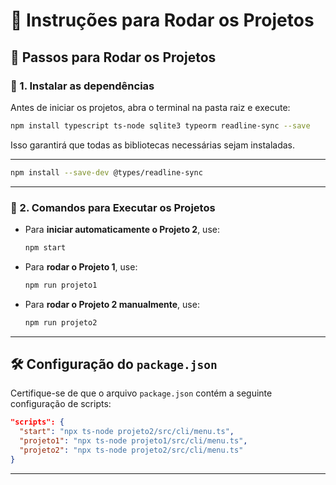# 📌 Instruções para Rodar os Projetos

## 🚀 Passos para Rodar os Projetos

### 🔹 1. Instalar as dependências
Antes de iniciar os projetos, abra o terminal na pasta raiz e execute:

```sh
npm install typescript ts-node sqlite3 typeorm readline-sync --save
```

Isso garantirá que todas as bibliotecas necessárias sejam instaladas.

---

```sh
npm install --save-dev @types/readline-sync
```

---

### 🔹 2. Comandos para Executar os Projetos  

- Para **iniciar automaticamente o Projeto 2**, use:  
  ```sh
  npm start
  ```
- Para **rodar o Projeto 1**, use:  
  ```sh
  npm run projeto1
  ```
- Para **rodar o Projeto 2 manualmente**, use:  
  ```sh
  npm run projeto2
  ```

---

## 🛠 Configuração do `package.json`
Certifique-se de que o arquivo `package.json` contém a seguinte configuração de scripts:

```json
"scripts": {
  "start": "npx ts-node projeto2/src/cli/menu.ts",
  "projeto1": "npx ts-node projeto1/src/cli/menu.ts",
  "projeto2": "npx ts-node projeto2/src/cli/menu.ts"
}
```

---
